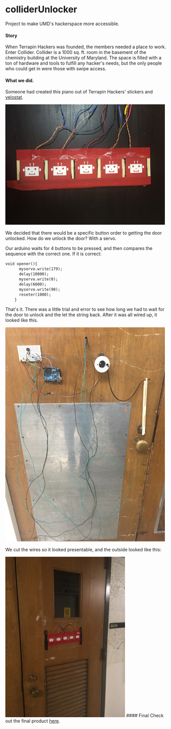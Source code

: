 # colliderUnlocker
Project to make UMD's hackerspace more accessible.

#### Story
When Terrapin Hackers was founded, the members needed a place to work. Enter Collider. Collider is a 1000 sq. ft. room in the basement of the chemistry building at the University of Maryland. The space is filled with a ton of hardware and tools to fulfill any hacker's needs, but the only people who could get in were those with swipe access.

#### What we did.
Someone had created this piano out of Terrapin Hackers' stickers and <a href = "https://www.adafruit.com/products/1361">velostat</a>. 

<img src = "https://github.com/imparikh/colliderUnlocker/blob/master/images/velostat.png" width=500px>

We decided that there would be a specific button order to getting the door unlocked. How do we unlock the door? With a servo.

Our arduino waits for 4 buttons to be pressed, and then compares the sequence with the correct one. If it is correct:
```
void opener(){
      myservo.write(179);
      delay(10000);
      myservo.write(0);
      delay(6000);
      myservo.write(90);
      reseter(1000);
    }
  ```
  That's it. There was a little trial and error to see how long we had to wait for the door to unlock and the let the string back. After it was all wired up, it looked like this.
  
<img src = "https://github.com/imparikh/colliderUnlocker/blob/master/images/precut.png" width=500px>

We cut the wires so it looked presentable, and the outside looked like this:

<img src = "https://github.com/imparikh/colliderUnlocker/blob/master/images/final.png" height=500px>
#### Final
Check out the final product <a href = "https://www.youtube.com/watch?v=Rq76U-nN76M">here</a>.
